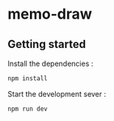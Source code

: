 # memo-draw

## Getting started

Install the dependencies :

```bash
npm install
```

Start the development sever :

```bash
npm run dev
```
